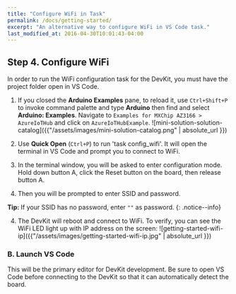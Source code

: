 ```yaml
---
title: "Configure WiFi in Task"
permalink: /docs/getting-started/
excerpt: "An alternative way to configure WiFi in VS Code task."
last_modified_at: 2016-04-30T10:01:43-04:00
---
```


## Step 4. Configure WiFi

In order to run the WiFi configuration task for the DevKit, you must have the project folder open in VS Code.

1. If you closed the **Arduino Examples** pane, to reload it, use `Ctrl+Shift+P` to invoke command palette and type **Arduino** then find and select **Arduino: Examples**. Navigate to `Examples for MXChip AZ3166 > AzureIoTHub` and click on `AzureIoTHubExample`.
 ![mini-solution-solution-catalog]({{"/assets/images/mini-solution-catalog.png" | absolute_url }})

2. Use **Quick Open** (`Ctrl+P`) to run 'task config_wifi'. It will open the terminal in VS Code and prompt you to connect to WiFi.

3. In the terminal window, you will be asked to enter configuration mode. Hold down button A, click the Reset button on the board, then release button A.

4. Then you will be prompted to enter SSID and password.

 **Tip:** If your SSID has no password, enter `""` as password.
 {: .notice--info}

4. The DevKit will reboot and connect to WiFi. To verify, you can see the WiFi LED light up with IP address on the screen:
 ![getting-started-wifi-ip]({{"/assets/images/getting-started-wifi-ip.jpg" | absolute_url }})


### B. Launch VS Code

This will be the primary editor for DevKit development. Be sure to open VS Code before connecting to the DevKit so that it can automatically detect the board.


